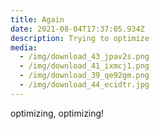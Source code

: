 ```yaml
---
title: Again
date: 2021-08-04T17:37:05.934Z
description: Trying to optimize
media:
  - /img/download_43_jpav2s.png
  - /img/download_41_ixmcj1.png
  - /img/download_39_qe92gm.png
  - /img/download_44_ecidtr.jpg
---
```

optimizing, optimizing!